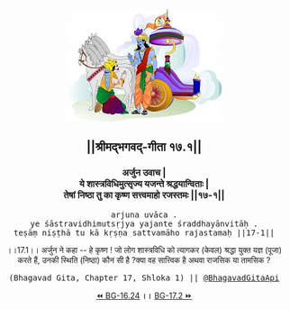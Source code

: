 <center><img src="../../asset/BG.png" alt="#API #bhagavadgitaapi #slok #nodejs #js #api #gitaapi #krishna #hinduism #vedic #ISKCON #shreemadbhagavadgita #technology"/>
<h2>||श्रीमद्‍भगवद्‍-गीता १७.१||</h2>
<h3>अर्जुन उवाच |<br/>ये शास्त्रविधिमुत्सृज्य यजन्ते श्रद्धयान्विताः |<br/>तेषां निष्ठा तु का कृष्ण सत्त्वमाहो रजस्तमः ||१७-१||</h3>
<pre>arjuna uvāca .<br/>ye śāstravidhimutsṛjya yajante śraddhayānvitāḥ .<br/>teṣāṃ niṣṭhā tu kā kṛṣṇa sattvamāho rajastamaḥ ||17-1||</pre>
<p>।।17.1।। अर्जुन ने कहा -- हे कृष्ण ! जो लोग शास्त्रविधि को त्यागकर (केवल) श्रद्धा युक्त यज्ञ (पूजा) करते हैं, उनकी स्थिति (निष्ठा) कौन सी है ?क्या वह सात्त्विक है अथवा राजसिक या तामसिक ?</p>
<pre>(Bhagavad Gita, Chapter 17, Shloka 1) || <a href="https://twitter.com/bhagavadgitaapi">@BhagavadGitaApi</a></pre><a href="../../16/24">⏪  BG-16.24</a><b>        ।।        </b><a href="../../17/2">BG-17.2  ⏩</a></center></center>